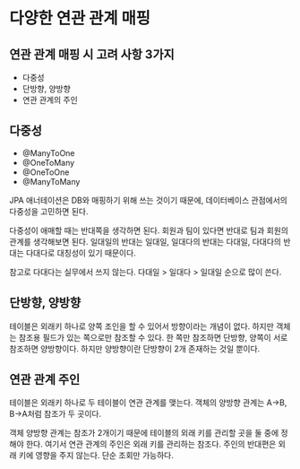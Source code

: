 # 다양한 연관 관계 매핑

## 연관 관계 매핑 시 고려 사항 3가지

- 다중성
- 단방향, 양방향
- 연관 관계의 주인

## 다중성

- @ManyToOne
- @OneToMany
- @OneToOne
- @ManyToMany

JPA 애너테이션은 DB와 매핑하기 위해 쓰는 것이기 때문에, 데이터베이스 관점에서의 다중성을 고민하면 된다.

다중성이 애매할 때는 반대쪽을 생각하면 된다. 회원과 팀이 있다면 반대로 팀과 회원의 관계를 생각해보면 된다. 일대일의 반대는 일대일, 일대다의 반대는 다대일, 다대다의 반대는 다대다로
대칭성이 있기 때문이다.

참고로 다대다는 실무에서 쓰지 않는다. 다대일 > 일대다 > 일대일 순으로 많이 쓴다.

## 단방향, 양방향

테이블은 외래키 하나로 양쪽 조인을 할 수 있어서 방향이라는 개념이 없다. 하지만 객체는 참조용 필드가 있는 쪽으로만 참조할 수 있다. 한 쪽만 참조하면 단방향, 양쪽이 서로
참조하면 양방향이다. 하지만 양방향이란 단방향이 2개 존재하는 것일 뿐이다.

## 연관 관계 주인

테이블은 외래키 하나로 두 테이블이 연관 관계를 맺는다. 객체의 양방향 관계는 A->B, B->A처럼 참조가 두 곳이다.

객체 양방향 관계는 참조가 2개이기 때문에 테이블의 외래 키를 관리할 곳을 둘 중에 정해야 한다. 여기서 연관 관계의 주인은 외래 키를 관리하는 참조다. 주인의 반대편은 외래 키에 영향을 주지 않는다. 단순 조회만 가능하다.